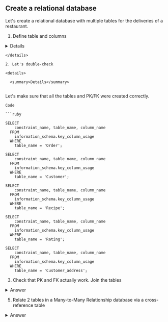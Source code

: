 ## Create a relational database

Let's create a relational database with multiple tables for the deliveries of a restaurant. 

1. Define table and columns
   
<details>

  <summary>Details</summary>
  

```
Let's first define all the tables and their columns. 
```
Code

```ruby

CREATE TABLE Order (

id INTEGER PRIMARY KEY,
recipe_id INTEGER REFERENCES recipe(id),
customer_id INTEGER REFERENCES customer(id),
price REAL, 
comment VARCHAR(100)
);

CREATE TABLE Customer (
id INTEGER PRIMARY KEY,
name VARCHAR(20),
telephone CHAR(10),
allergens VARCHAR(20),
delivery BOOLEAN
);

CREATE TABLE Recipe (
id INTEGER PRIMARY KEY,
name VARCHAR(10),
ingredients VARCHAR(100),
link VARCHAR(20),
allergens VARCHAR(20),
price REAL
);

CREATE TABLE rating (
customer_id INTEGER REFERENCES customer(id),
recipe_id INTEGER REFERENCES recipe(id),
rating REAL
);

CREATE TABLE customer_address (
customer_id INTEGER REFERENCES customer(id),
street_name VARCHAR(20),
city VARCHAR(15),
state VARCHAR(15)
);

```
</details>

```
</details>

2. Let's double-check

<details>

  <summary>Details</summary>
  

```
Let's make sure that all the tables and PK/FK were created correctly. 
```
Code

```ruby

SELECT 
    constraint_name, table_name, column_name
  FROM
    information_schema.key_column_usage
  WHERE
    table_name = 'Order';

SELECT 
    constraint_name, table_name, column_name
  FROM
    information_schema.key_column_usage
  WHERE
    table_name = 'Customer';

SELECT 
    constraint_name, table_name, column_name
  FROM
    information_schema.key_column_usage
  WHERE
    table_name = 'Recipe';

SELECT 
    constraint_name, table_name, column_name
  FROM
    information_schema.key_column_usage
  WHERE
    table_name = 'Rating';

SELECT 
    constraint_name, table_name, column_name
  FROM
    information_schema.key_column_usage
  WHERE
    table_name = 'Customer_address';

```
</details>

3. Check that PK and FK actually work. Join the tables

<details>

  <summary>Answer</summary>
  

```
XXXXXXXXXXXXX
```
Code

```ruby

JOIN THEM

```
</details>

5. Relate 2 tables in a Many-to-Many Relationship database via a cross-reference table

<details>

  <summary>Answer</summary>
  

```
Create a A third cross-reference table, recipes_ingredients, will support the following columns:

recipe_id (foreign key referencing recipe table’s id)(primary key)
ingredient_id (foreign key referencing ingredient table’s id) (primary key)
Both recipe_id and ingredient_id also serve as a composite primary key for recipes_ingredients.

```
![image](https://github.com/alexalra/Portfolio-2/assets/78654579/37211125-eedd-4b29-aefd-4aa8bb154fb4)

Code

```ruby

CREATE TABLE books_authors (

  book_isbn VARCHAR(50) REFERENCES book(isbn),
  author_email VARCHAR(20) REFERENCES author(email),
  PRIMARY KEY (book_isbn, author_email)
);

```
</details>
